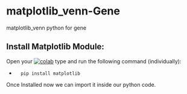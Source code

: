 # matplotlib_venn-Gene
matplotlib_venn python for gene

## Install Matplotlib Module:

Open your  <a href="https://githubtocolab.com/milaan9/11_Python_Matplotlib_Module"><img src="https://colab.research.google.com/assets/colab-badge.svg" alt="colab"/></a>  type and run the following command (individually):

 -       pip install matplotlib  
 

Once Installed now we can import it inside our python code.


